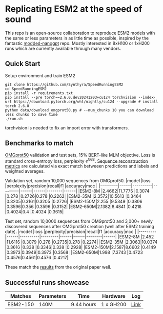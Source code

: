 # Replicating ESM2 at the speed of sound
This repo is an open-source collaboration to reproduce ESM2 models with the same or less parameters in as little time as possible, inspired by the fantastic [modded-nanogpt](https://github.com/KellerJordan/modded-nanogpt) repo. Mostly interested in 8xH100 or 1xH200 runs which are currently available through many vendors.

## Quick Start

Setup environment and train ESM2

```
git clone https://github.com/Synthyra/SpeedRunningESM2
cd SpeedRunningESM2
pip install -r requirements.txt
pip install --pre torch==2.6.0.dev20241203+cu124 torchvision --index-url https://download.pytorch.org/whl/nightly/cu124 --upgrade # install torch 2.6.0
python data/download_omgprot50.py # --num_chunks 10 you can download less chunks to save time
./run.sh
```
torchvision is needed to fix an import error with transformers.

## Benchmarks to match
[OMGprot50](https://huggingface.co/datasets/Synthyra/omg_prot50) validation and test sets, 15% BERT-like MLM objective.
Loss is standard cross-entropy loss, perplexity $e^{loss}$. [Sequence reconstruction metrics](https://github.com/Synthyra/SpeedRunningESM2/blob/master/benchmark_esm.py) are calculated via exact match betweeen predictions and labels and weighted averages.

Validation set, random 10,000 sequences from OMGprot50.
|model    |loss  |perplexity|precision|recall|f1    |accuracy|mcc   |
|---------|------|----------|---------|------|------|--------|------|
|ESM2-8M  |2.4662|11.7775   |0.3074   |0.278 |0.2726|0.278   |0.2262|
|ESM2-35M |2.3572|10.5613   |0.3464   |0.3205|0.3161|0.3205  |0.2726|
|ESM2-150M|2.255 |9.5349    |0.3806   |0.3596|0.356 |0.3596  |0.3152|
|ESM2-650M|2.1382|8.4841    |0.4218   |0.4024|0.4   |0.4024  |0.3615|


Test set, random 10,0000 sequences from OMGprot50 and 3,000+ newly discovered sequences after OMGprot50 creation (well after ESM2 training date).
|model    |loss  |perplexity|precision|recall|f1    |accuracy|mcc   |
|---------|------|----------|---------|------|------|--------|------|
|ESM2-8M  |2.452 |11.6116   |0.3079   |0.278 |0.2735|0.278   |0.2274|
|ESM2-35M |2.3063|10.0374   |0.3616   |0.338 |0.3346|0.338   |0.2928|
|ESM2-150M|2.1587|8.6602    |0.4149   |0.3973|0.3949|0.3973  |0.3568|
|ESM2-650M|1.998 |7.3743    |0.4723   |0.4576|0.4561|0.4576  |0.4217|


These match the [results](https://github.com/Synthyra/SpeedRunningESM2/pull/2#issue-2756280840) from the original paper well.


## Successful runs showcase

|Matches |Parameters|Time      |Hardware |Log |
|--------|----------|----------|---------|----|
|ESM2-150|140M      |9.44 hours|1 x GH200|[Link](https://github.com/Synthyra/SpeedRunningESM2/blob/master/logs/f48932cb-f41f-4c0c-8f24-90c839e9dc9e.txt)|



